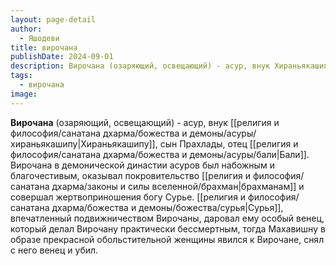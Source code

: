 ```yaml
---
layout: page-detail
author:
  - Яшодеви
title: вирочана
publishDate: 2024-09-01
description: Вирочана (озаряющий, освещающий) - асур, внук Хираньякашипу, сын Прахлады, отец Бали.
tags:
  - вирочана
image:
---
```

**Вирочана** (озаряющий, освещающий) - асур, внук [[религия и философия/санатана дхарма/божества и демоны/асуры/хираньякашипу|Хираньякашипу]], сын Прахлады, отец [[религия и философия/санатана дхарма/божества и демоны/асуры/бали|Бали]]. Вирочана в демонической династии асуров был набожным и благочестивым, оказывал покровительство [[религия и философия/санатана дхарма/законы и силы вселенной/брахман|брахманам]] и совершал жертвоприношения богу Сурье. [[религия и философия/санатана дхарма/божества и демоны/божества/сурья|Сурья]], впечатленный подвижничеством Вирочаны, даровал ему особый венец, который делал Вирочану практически бессмертным, тогда Махавишну в образе прекрасной обольстительной женщины явился к Вирочане, снял с него венец и убил.

